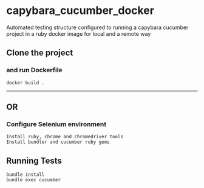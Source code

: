 # capybara_cucumber_docker
Automated testing structure configured to running a capybara cucumber project in a ruby docker image for local and a remote way

## Clone the project 

### and run Dockerfile
```
docker build .
```
_________________


## OR


### Configure Selenium environment
```
Install ruby, chrome and chromedriver tools
Install bundler and cucumber ruby gems
```

## Running Tests
```
bundle install
bundle exec cucumber
```
